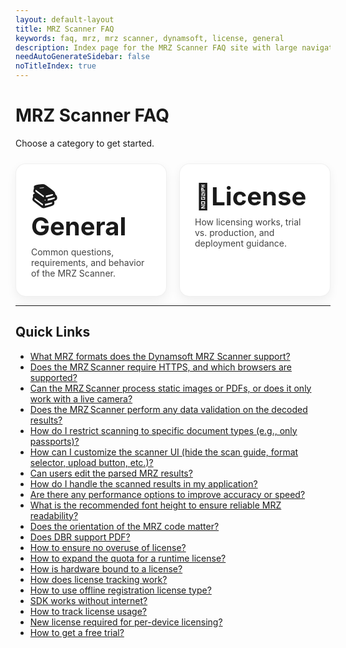 ```yaml
---
layout: default-layout
title: MRZ Scanner FAQ
keywords: faq, mrz, mrz scanner, dynamsoft, license, general
description: Index page for the MRZ Scanner FAQ site with large navigation buttons.
needAutoGenerateSidebar: false
noTitleIndex: true
---
```


# MRZ Scanner FAQ

Choose a category to get started.

<!-- Responsive 2x2-style grid (wraps to 1xN on small screens) -->
<style>
  .faq-grid {
    display: grid;
    grid-template-columns: repeat(auto-fit, minmax(260px, 1fr));
    gap: 20px;
    margin: 24px 0 8px 0;
  }
  .faq-tile {
    display: block;
    text-decoration: none;
    padding: 28px 24px;
    border-radius: 16px;
    border: 1px solid rgba(0,0,0,0.06);
    box-shadow: 0 6px 16px rgba(0,0,0,0.06);
    transition: transform 0.08s ease, box-shadow 0.12s ease, border-color 0.12s ease;
    background: #fff;
  }
  .faq-tile:hover,
  .faq-tile:focus {
    transform: translateY(-2px);
    box-shadow: 0 10px 22px rgba(0,0,0,0.10);
    border-color: rgba(0,0,0,0.12);
    outline: none;
  }
  .faq-tile h2 {
    margin: 0 0 8px 0;
    font-size: 2.5rem;
    line-height: 1.2;
  }
  .faq-tile p {
    margin: 0;
    color: #444;
  }

  /* Prefer 2 columns on wider viewports for a "2x2" feel; auto-fit handles wrapping with 3 tiles */
  @media (min-width: 720px) {
    .faq-grid {
      grid-template-columns: repeat(2, 1fr);
    }
  }
</style>

<div class="faq-grid">

  <!-- General -->
  <a class="faq-tile" href="/faq/mrz-scanner/general/index.html" aria-label="General MRZ Scanner FAQs">
    <h2>📚 General</h2>
    <p>Common questions, requirements, and behavior of the MRZ Scanner.</p>
  </a>

  <!-- License -->
  <a class="faq-tile" href="/faq/mrz-scanner/license/index.html" aria-label="License FAQs">
    <h2>🔑License</h2>
    <p>How licensing works, trial vs. production, and deployment guidance.</p>
  </a>

</div>

---

## Quick Links

- [What MRZ formats does the Dynamsoft MRZ Scanner support?](mrz-formats-supported.html)
- [Does the MRZ Scanner require HTTPS, and which browsers are supported?](is-https-required.html)
- [Can the MRZ Scanner process static images or PDFs, or does it only work with a live camera? ](static-image-and-pdf-support.html)
- [Does the MRZ Scanner perform any data validation on the decoded results?](data-validation.html)
- [How do I restrict scanning to specific document types (e.g., only passports)?](restrict-to-specific-document-types.html)
- [How can I customize the scanner UI (hide the scan guide, format selector, upload button, etc.)?](ui-customization.html)
- [Can users edit the parsed MRZ results?](editing-results.html)
- [How do I handle the scanned results in my application?](handling-results.html)
- [Are there any performance options to improve accuracy or speed?](performance-optimization.html)
- [What is the recommended font height to ensure reliable MRZ readability?](recommended-font-height.html)
- [Does the orientation of the MRZ code matter?](does-mrz-orientation-matter.html)
- [Does DBR support PDF?](dbr-supports-pdf.html)
- [How to ensure no overuse of license?](ensure-no-overuse.html)
- [How to expand the quota for a runtime license?](expand-quota-for-runtime-license.html)
- [How is hardware bound to a license?](how-hardware-is-bind-to-license.html)
- [How does license tracking work?](how-license-tracking-works.html)
- [How to use offline registration license type?](offline-registration-license.html)
- [SDK works without internet?](sdk-works-without-internet.html)
- [How to track license usage?](track-license.html)
- [New license required for per-device licensing?](new-license-required-per-device-licensing.html)
- [How to get a free trial?](dbr-free-trial.html)
